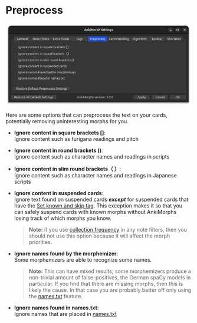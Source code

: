 # Preprocess

![preprocess-tab.png](../../../img/preprocess-tab.png)

Here are some options that can preprocess the text on your cards, potentially removing uninteresting morphs for you.

* **Ignore content in square brackets []**:  
  Ignore content such as furigana readings and pitch

* **Ignore content in round brackets ()**:  
  Ignore content such as character names and readings in scripts
* **Ignore content in slim round brackets（ ）**:  
  Ignore content such as character names and readings in Japanese scripts
* **Ignore content in suspended cards**:  
  Ignore text found on suspended cards **_except_** for suspended cards that have the [Set known and skip tag](tags.md).
  This exception makes it so that you can safely suspend cards with known morphs without AnkiMorphs losing track of
  which morphs you know.
  > **Note:** if you use [collection frequency](note-filter.md#morph-priority) in any note filters, then you should not
  use this option because it will affect the morph priorities.
* **Ignore names found by the morphemizer**:  
  Some morphemizers are able to recognize some names.
  > **Note:** This can have mixed results; some morphemizers produce a non-trivial amount of false-positives, the German
  spaCy models in particular. If you find that there are missing morphs, then this is likely the cause. In that case you
  are probably better off only using the [names.txt](../names.md) feature.
* **Ignore names found in names.txt**:  
  Ignore names that are placed in [names.txt](../names.md)
